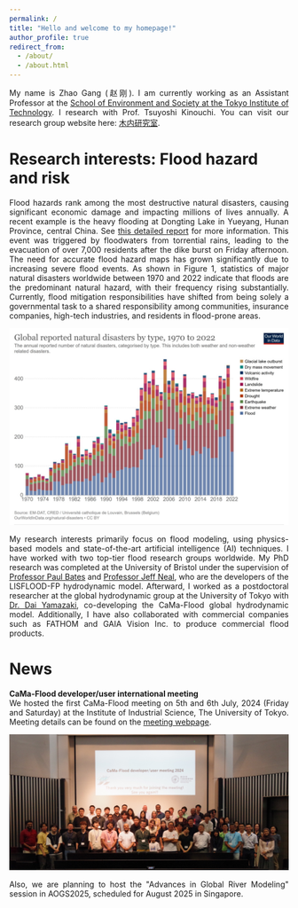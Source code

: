 ```yaml
---
permalink: /
title: "Hello and welcome to my homepage!"
author_profile: true
redirect_from: 
  - /about/
  - /about.html
---
```


<p style="text-align: justify;">
My name is Zhao Gang (赵刚). I am currently working as an Assistant Professor at the <a href="https://www.titech.ac.jp/english/about/organization/schools/organization06">School of Environment and Society at the Tokyo Institute of Technology</a>. I research with Prof. Tsuyoshi Kinouchi. You can visit our research group website here: <a href="http://fa.depe.titech.ac.jp/kinouchi/index-j.html">木内研究室</a>.
</p>

Research interests: Flood hazard and risk
======
<p style="text-align: justify;">
Flood hazards rank among the most destructive natural disasters, causing significant economic damage and impacting millions of lives annually. A recent example is the heavy flooding at Dongting Lake in Yueyang, Hunan Province, central China. See <a href="http://english.scio.gov.cn/in-depth/2024-07/09/content_117298698.htm">this detailed report</a> for more information. This event was triggered by floodwaters from torrential rains, leading to the evacuation of over 7,000 residents after the dike burst on Friday afternoon.
The need for accurate flood hazard maps has grown significantly due to increasing severe flood events. As shown in Figure 1, statistics of major natural disasters worldwide between 1970 and 2022 indicate that floods are the predominant natural hazard, with their frequency rising substantially. Currently, flood mitigation responsibilities have shifted from being solely a governmental task to a shared responsibility among communities, insurance companies, high-tech industries, and residents in flood-prone areas. 
</p>

<p style="text-align: justify;">
<img src="../images/Figure1.jpg?raw=true" alt="Description of Figure 1">
</p>

<p style="text-align: justify;">
My research interests primarily focus on flood modeling, using physics-based models and state-of-the-art artificial intelligence (AI) techniques. I have worked with two top-tier flood research groups worldwide. My PhD research was completed at the University of Bristol under the supervision of <a href="https://www.bristol.ac.uk/people/person/Paul-Bates-9d424135-ad4d-485d-8607-648c8890b4fa/">Professor Paul Bates</a> and <a href="https://www.bristol.ac.uk/people/person/Jeffrey-Neal-f0be79ed-1273-476b-8a6f-11849893a4b4/">Professor Jeff Neal</a>, who are the developers of the LISFLOOD-FP hydrodynamic model. Afterward, I worked as a postdoctoral researcher at the global hydrodynamic group at the University of Tokyo with <a href="https://global-hydrodynamics.github.io/">Dr. Dai Yamazaki</a>, co-developing the CaMa-Flood global hydrodynamic model. Additionally, I have also collaborated with commercial companies such as FATHOM and GAIA Vision Inc. to produce commercial flood products.
</p>


News
======
<p style="text-align: justify;">
<strong>CaMa-Flood developer/user international meeting</strong><br>
We hosted the first CaMa-Flood meeting on 5th and 6th July, 2024 (Friday and Saturday) at the Institute of Industrial Science, The University of Tokyo. Meeting details can be found on the <a href="https://global-hydrodynamics.github.io/cmf-meet-2024/">meeting webpage</a>.
</p>

<p style="text-align: justify;">
<img src="../images/CMF-meeting.jpg?raw=true" alt="Description of Figure 2">
</p>

<p style="text-align: justify;">
Also, we are planning to host the "Advances in Global River Modeling" session in AOGS2025, scheduled for August 2025 in Singapore.
</p>


